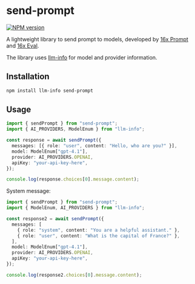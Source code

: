 # send-prompt

[![NPM version](https://img.shields.io/npm/v/send-prompt)](https://www.npmjs.com/package/send-prompt)

A lightweight library to send prompt to models, developed by [16x Prompt](https://prompt.16x.engineer) and [16x Eval](https://eval.16x.engineer).

The library uses [llm-info](https://www.npmjs.com/package/llm-info) for model and provider information.

## Installation

```bash
npm install llm-info send-prompt
```

## Usage

```typescript
import { sendPrompt } from "send-prompt";
import { AI_PROVIDERS, ModelEnum } from "llm-info";

const response = await sendPrompt({
  messages: [{ role: "user", content: "Hello, who are you?" }],
  model: ModelEnum["gpt-4.1"],
  provider: AI_PROVIDERS.OPENAI,
  apiKey: "your-api-key-here",
});

console.log(response.choices[0].message.content);
```

System message:

```typescript
import { sendPrompt } from "send-prompt";
import { ModelEnum, AI_PROVIDERS } from "llm-info";

const response2 = await sendPrompt({
  messages: [
    { role: "system", content: "You are a helpful assistant." },
    { role: "user", content: "What is the capital of France?" },
  ],
  model: ModelEnum["gpt-4.1"],
  provider: AI_PROVIDERS.OPENAI,
  apiKey: "your-api-key-here",
});

console.log(response2.choices[0].message.content);
```
